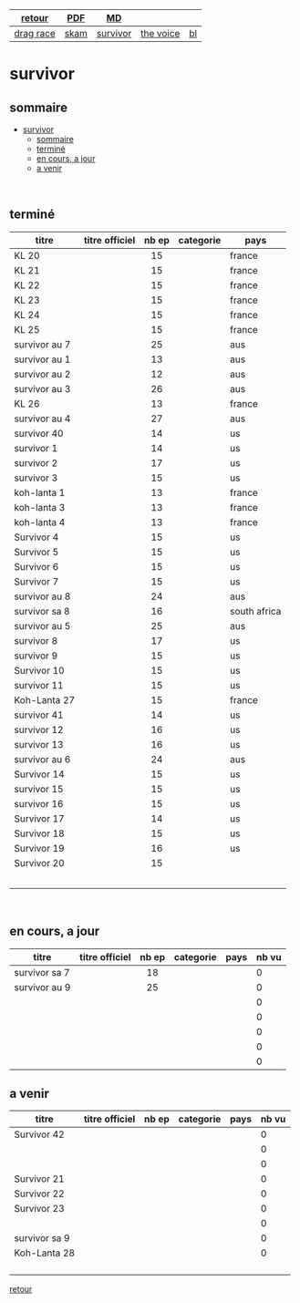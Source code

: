 
|[retour](./../index.html)|[PDF](./survivor.pdf)|[MD](./survivor.md)|||
| --- | --- | :---: | --- | --- |
|[drag race](./dragrace.html)|[skam](./skam.html)|[survivor](./survivor.html)|[the voice](./thevoice.html)|[bl](./../bl/bl.html)|

# survivor

## sommaire
- [survivor](#survivor)
  - [sommaire](#sommaire)
  - [terminé](#terminé)
  - [en cours, a jour](#en-cours-a-jour)
  - [a venir](#a-venir)

<div style="page-break-after: always; visibility: hidden"> 
\pagebreak 
</div>

## terminé
 
|titre|titre officiel|nb ep|categorie|pays|
| --- | --- | :---: | --- | --- |
|KL 20||15||france|
|KL 21||15||france|
|KL 22||15||france|
|KL 23||15||france|
|KL 24||15||france|
|KL 25||15||france|
|survivor au 7||25||aus|<!--  -->
|survivor au 1||13||aus|<!--  -->
|survivor au 2||12||aus|<!--  -->
|survivor au 3||26||aus|<!--  -->
|KL 26||13||france|<!--  -->
|survivor au 4||27||aus|<!--  -->
|survivor 40||14||us|<!--  -->
|survivor 1||14||us|<!--  -->
|survivor 2||17||us|<!--  -->
|survivor 3||15||us|<!--  -->
|koh-lanta 1||13||france|<!--  -->
|koh-lanta 3||13||france|<!--  -->
|koh-lanta 4||13||france|<!--  -->
|Survivor 4||15||us|<!--  -->
|Survivor 5||15||us|<!--  -->
|Survivor 6||15||us|<!--  -->
|Survivor 7||15||us|<!--  -->
|survivor au 8||24||aus|<!--  -->
|survivor sa 8||16||south africa|<!--  -->
|survivor au 5||25||aus|<!--  -->
|survivor 8||17||us|<!--  -->
|survivor 9||15||us|<!--  -->
|Survivor 10||15||us|<!--  -->
|survivor 11||15||us|<!--  -->
|Koh-Lanta 27||15||france|<!--  -->
|survivor 41||14||us|<!--  -->
|survivor 12||16||us|<!--  -->
|survivor 13||16||us|<!--  -->
|survivor au 6||24||aus|<!--  -->
|Survivor 14||15||us|<!--  -->
|survivor 15||15||us|<!--  -->
|survivor 16||15||us|<!--  -->
|Survivor 17||14||us|<!--  -->
|Survivor 18||15||us|<!--  -->
|Survivor 19||16||us|<!--  -->
|Survivor 20||15|||<!--  -->
||||||<!--  -->
||||||<!--  -->
||||||<!--  -->
||||||<!--  -->
||||||<!--  -->


<div style="page-break-after: always; visibility: hidden"> 
\pagebreak 
</div>

## en cours, a jour
 
|titre|titre officiel|nb ep|categorie|pays|nb vu|
| --- | --- | :---: | --- | --- | --- |
|survivor sa 7||18|||0|<!--  -->
|survivor au 9||25|||0|<!--  -->
||||||0|<!--  -->
||||||0|<!--  -->
||||||0|<!--  -->
||||||0|<!--  -->
||||||0|<!--  -->

## a venir
 
|titre|titre officiel|nb ep|categorie|pays|nb vu|
| --- | --- | :---: | --- | --- | --- |
|Survivor 42|||||0|<!--  -->
||||||0|<!--  -->
||||||0|<!--  -->
|Survivor 21|||||0|<!--  -->
|Survivor 22|||||0|<!--  -->
|Survivor 23|||||0|<!--  -->
||||||0|<!--  -->
|survivor sa 9|||||0|<!--  -->
|Koh-Lanta 28|||||0|<!--  -->
|||||||<!--  -->
|||||||<!--  -->
|||||||<!--  -->
|||||||<!--  -->

[retour](./../index.html)
